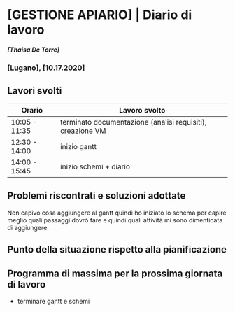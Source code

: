 

# [GESTIONE APIARIO] | Diario di lavoro
##### [Thaisa De Torre]
### [Lugano], [10.17.2020]

## Lavori svolti


|Orario        |Lavoro svolto                 |
|--------------|------------------------------|
|10:05 - 11:35 | terminato documentazione (analisi requisiti), creazione VM    |
|12:30 - 14:00 | inizio gantt |
|14:00 - 15:45 | inizio schemi  + diario |

##  Problemi riscontrati e soluzioni adottate
Non capivo cosa aggiungere al gantt quindi ho iniziato lo schema per capire meglio quali passaggi dovrò fare e quindi quali attività mi sono dimenticata di aggiungere.

##  Punto della situazione rispetto alla pianificazione


## Programma di massima per la prossima giornata di lavoro
- terminare gantt e schemi

